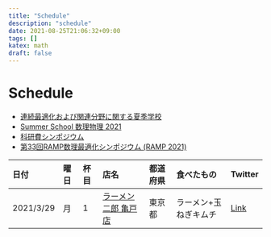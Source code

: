 ```yaml
---
title: "Schedule"
description: "schedule"
date: 2021-08-25T21:06:32+09:00
tags: []
katex: math
draft: false
---
```


# Schedule

- [連続最適化および関連分野に関する夏季学校](https://www.ism.ac.jp/~mirai/sscoke/2021/index.html)
- [Summer School 数理物理 2021](https://www.ms.u-tokyo.ac.jp/~yasuyuki/mp2021.htm)
- [科研費シンポジウム](https://sites.google.com/view/mizunolabkakensymp2021/)
- [第33回RAMP数理最適化シンポジウム (RAMP 2021)](https://orsj.org/ramp/ramp2021/program/)

| 日付 | 曜日 | 杯目 | 店名 | 都道府県 | 食べたもの | Twitter |
| :--- | :--- | :--- | :--- | :--- | :--- | :--- |
| 2021/3/29 | 月 | 1 | [ラーメン二郎 亀戸店](https://tabelog.com/tokyo/A1312/A131202/13008000/) | 東京都 | ラーメン+玉ねぎキムチ | [Link](https://twitter.com/mirucaaura/status/1376404128956522499?s=20) |